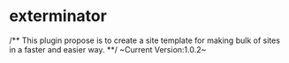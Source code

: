# exterminator
/**
This plugin propose is to create a site template for making bulk of sites in a faster and easier way.
**/
~Current Version:1.0.2~
